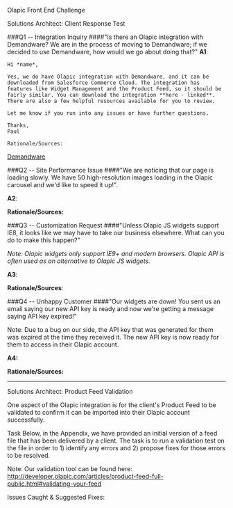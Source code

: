 Olapic Front End Challenge

Solutions Architect: Client Response Test

###Q1 -- Integration Inquiry
####"Is there an Olapic integration with Demandware? We are in the process of moving to Demandware; if we decided to use Demandware, how would we go about doing that?"
**A1**:
```
Hi *name*,

Yes, we do have Olapic integration with Demandware, and it can be downloaded from Salesforce Commerce Cloud. The integration has features like Widget Management and the Product Feed, so it should be fairly similar. You can download the integration **here - linked**. There are also a few helpful resources available for you to review.

Let me know if you run into any issues or have further questions.

Thanks,
Paul

Rationale/Sources:
```
[Demandware](http://www.demandware.com/link-marketplace/olapic)



###Q2 -- Site Performance Issue
####"We are noticing that our page is loading slowly. We have 50 high-resolution images loading in the Olapic carousel and we'd like to speed it up!".

**A2**:




**Rationale/Sources:**

###Q3 -- Customization Request
####"Unless Olapic JS widgets support IE8, it looks like we may have to take our business elsewhere. What can you do to make this happen?"

*Note: Olapic widgets only support IE9+ and modern browsers. Olapic API is often used as an alternative to Olapic JS widgets.*

**A3**:






**Rationale/Sources**:


###Q4 -- Unhappy Customer
####"Our widgets are down! You sent us an email saying our new API key is ready and now we're getting a message saying API key expired!"

Note: Due to a bug on our side, the API key that was generated for them was expired at the time they received it. The new API key is now ready
for them to access in their Olapic account.


**A4:**


**Rationale/Sources:**


---------------------------------------------------------------------------------------

Solutions Architect: Product Feed Validation

One aspect of the Olapic integration is for the client's Product Feed to be validated to confirm it can be imported into their Olapic account
successfully.

Task
Below, in the Appendix, we have provided an initial version of a feed file that has been delivered by a client. The task is to run a validation test on
the file in order to 1) identify any errors and 2) propose fixes for those errors to be resolved.

Note:
Our validation tool can be found here: http://developer.olapic.com/articles/product-feed-full-public.html#validating-your-feed


Issues Caught & Suggested Fixes:


